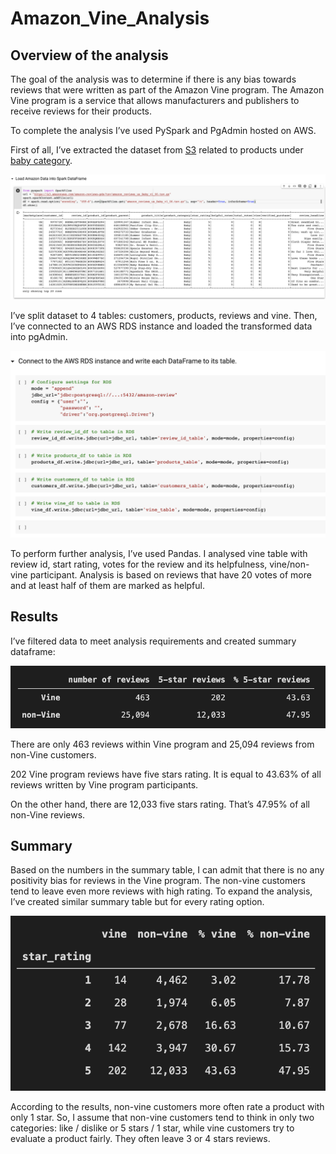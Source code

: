 # Amazon_Vine_Analysis
## Overview of the analysis
The goal of the analysis was to determine if there is any bias towards reviews that were written as part of the Amazon Vine program. The Amazon Vine program is a service that allows manufacturers and publishers to receive reviews for their products.

To complete the analysis I’ve used PySpark and PgAdmin hosted on AWS.

First of all, I’ve extracted the dataset from [S3](https://s3.amazonaws.com/amazon-reviews-pds/tsv/index.txt) related to products under [baby category]( https://s3.amazonaws.com/amazon-reviews-pds/tsv/amazon_reviews_us_Baby_v1_00.tsv.gz).

![](https://github.com/angkohtenko/Amazon_Vine_Analysis/blob/main/images/amazon_reviews_dataset.png)

I’ve split dataset to 4 tables: customers, products, reviews and vine. Then, I’ve connected to an AWS RDS instance and loaded the transformed data into pgAdmin.

![](https://github.com/angkohtenko/Amazon_Vine_Analysis/blob/main/images/connect_to_RDS.png)

To perform further analysis, I’ve used Pandas. I analysed vine table with review id, start rating, votes for the review and its helpfulness, vine/non-vine participant. Analysis is based on reviews that have 20 votes of more and at least half of them are marked as helpful.

## Results
I’ve filtered data to meet analysis requirements and created summary dataframe:

![](https://github.com/angkohtenko/Amazon_Vine_Analysis/blob/main/images/summary.png)

There are only 463 reviews within Vine program and 25,094 reviews from non-Vine customers.

202 Vine program reviews have five stars rating. It is equal to 43.63% of all reviews written by Vine program participants.

On the other hand, there are 12,033 five stars rating. That’s 47.95% of all non-Vine reviews.

## Summary
Based on the numbers in the summary table, I can admit that there is no any positivity bias for reviews in the Vine program. The non-vine customers tend to leave even more reviews with high rating.
To expand the analysis, I’ve created similar summary table but for every rating option.

![](https://github.com/angkohtenko/Amazon_Vine_Analysis/blob/main/images/total_summary.png)

According to the results, non-vine customers more often rate a product with only 1 star. So, I assume that non-vine customers tend to think in only two categories: like / dislike or 5 stars / 1 star, while vine customers try to evaluate a product fairly. They often leave 3 or 4 stars reviews.


